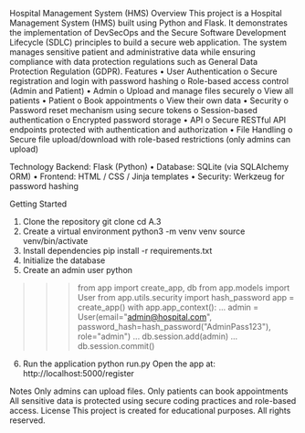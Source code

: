 Hospital Management System (HMS)
Overview
This project is a Hospital Management System (HMS) built using Python and Flask.
It demonstrates the implementation of DevSecOps and the Secure Software Development Lifecycle (SDLC) principles to build a secure web application.
The system manages sensitive patient and administrative data while ensuring compliance with data protection regulations such as General Data Protection Regulation (GDPR).
Features
•	User Authentication
o	Secure registration and login with password hashing
o	Role-based access control (Admin and Patient)
•	Admin
o	Upload and manage files securely
o	View all patients
•	Patient
o	Book appointments
o	View their own data
•	Security
o	Password reset mechanism using secure tokens
o	Session-based authentication
o	Encrypted password storage
•	API
o	Secure RESTful API endpoints protected with authentication and authorization
•	File Handling
o	Secure file upload/download with role-based restrictions (only admins can upload)

Technology 
Backend: Flask (Python)
•	Database: SQLite (via SQLAlchemy ORM)
•	Frontend: HTML / CSS / Jinja templates
•	Security: Werkzeug for password hashing
 
Getting Started
1. Clone the repository
git clone <your-repo-url>
cd A.3
2. Create a virtual environment
python3 -m venv venv
source venv/bin/activate
3. Install dependencies
pip install -r requirements.txt
4. Initialize the database
5. Create an admin user
python
>>> from app import create_app, db
>>> from app.models import User
>>> from app.utils.security import hash_password
>>> app = create_app()
>>> with app.app_context():
...     admin = User(email="admin@hospital.com", password_hash=hash_password("AdminPass123"), role="admin")
...     db.session.add(admin)
...     db.session.commit()
6. Run the application
python run.py
Open the app at: http://localhost:5000/register 

 Notes
Only admins can upload files.
Only patients can book appointments
All sensitive data is protected using secure coding practices and role-based access.
License
This project is created for educational purposes. All rights reserved.

